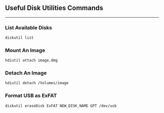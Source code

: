 ## Useful Disk Utilities Commands
* * *
### List Available Disks

```bash
diskutil list
```

### Mount An Image

```bash
hdiutil attach image.dmg
```

### Detach An Image

```bash
hdiutil detach /Volumes/image
```

### Format USB as ExFAT

```bash
diskutil eraseDisk ExFAT NEW_DISK_NAME GPT /dev/usb
```